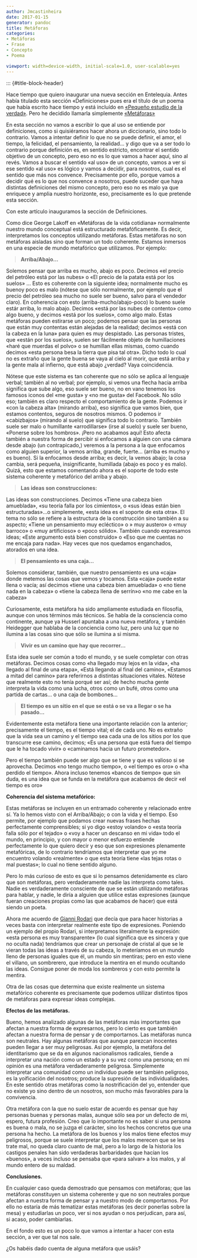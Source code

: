 ```yaml
---
author: Jmcastinheira
date: 2017-01-15
generator: pandoc
title: Metáforas
categories:
- Metáforas
- Frase
- Concepto
- Poema

viewport: width=device-width, initial-scale=1.0, user-scalable=yes
---
```


::: {#title-block-header}

Hace tiempo que quiero inaugurar una nueva sección en Entelequia. Antes
había titulado esta sección «Definiciones» pues era el título de un
poema que había escrito hace tiempo y está incluído en [«Pequeño estudio
de la
verdad»](https://issuu.com/aulo/docs/peque_o_estudio_de_la_verdad). Pero
he decidido llamarla simplemente
[«Metáforas»](http://entelequia.info/category/literatura/metaforas/)

En esta sección no vamos a escribir lo que al uso se entiende por
definiciones, como si quisiéramos hacer ahora un diccionario, sino todo
lo contrario. Vamos a intentar definir lo que no se puede definir, el
amor, el tiempo, la felicidad, el pensamiento, la realidad... y digo que
va a ser todo lo contrario porque definición es, en sentido estricto,
encontrar el sentido objetivo de un concepto, pero eso no es lo que
vamos a hacer aquí, sino al revés. Vamos a buscar el sentido «al uso» de
un concepto, vamos a ver si ese sentido «al uso» es lógico y vamos a
decidir, para nosotros, cual es el sentido que más nos convence.
Precisamente por ello, porque vamos a decidir qué es lo que nos convence
a nosotros, puede suceder que haya distintas definiciones del mismo
concepto, pero eso no es malo ya que enriquece y amplia nuestro
horizonte, eso, precisamente es lo que pretende esta sección.

Con este artículo inauguramos la sección de Definiciones.

Como dice George Lakoff en «Metáforas de la vida cotidiana» normalmente
nuestro mundo conceptual está estructurado metafóficamente. Es decir,
interpretamos los conceptos utilizando metáforas. Estas metáforas no son
metáforas aisladas sino que forman un todo coherente. Estamos inmersos
en una especie de mundo metafórico que utilizamos. Por ejemplo:

> **Arriba/Abajo...**

Solemos pensar que arriba es mucho, abajo es poco. Decimos «el precio
del petróleo está por las nubes» o «El precio de la patata está por los
suelos» ... Esto es coherente con la siguiente idea; normalmente mucho
es buenoy poco es malo (nótese que sólo normalmente, por ejemplo que el
precio del petróleo sea mucho no suele ser bueno, salvo para el vendedor
claro). En coherencia con esto (arriba-mucho/abajo-poco) lo bueno suele
estár arriba, lo malo abajo. Decimos «está por las nubes de contento»
como algo bueno, y decimos «está por los suelos», como algo malo. Estas
metáforas pueden estirarse un poco; podemos pensar que las personas que
están muy contentas están alejadas de la realidad; decimos «está con la
cabeza en la luna» para quien es muy despistado. Las personas tristes,
que «están por los suelos», suelen ser fácilmente objeto de
humillaciones «haré que muerdas el polvo» o se humillan ellas mismas,
como cuando decimos «esta persona besa la tierra que pisa tal otra».
Dicho todo lo cual no es extraño que la gente buena se vaya al cielo al
morir, que está arriba y la gente mala al infierno, que está abajo
¿verdad? Vaya coincidencia.

Nótese que este sistema es tan coherente que no sólo se aplica al
lenguaje verbal; también al no verbal; por ejemplo, si vemos una flecha
hacia arriba significa que sube algo, eso suele ser bueno, no en vano
tenemos los famosos iconos del «me gusta» y «no me gusta» del Facebook.
No sólo eso; también es claro respecto el comportamiento de la gente.
Podemos ir «con la cabeza alta» (mirando arriba), eso significa que
vamos bien, que estamos contentos, seguros de nosotros mismos. O podemos
ir «cabizbajos» (mirando al suelo) que significa todo lo contrario.
También suele ser malo o humillante «arrodillarse» (irse al suelo) y
suele ser bueno, «Ponerse sobre los hombros». ¡Pero no acabamos aquí!
Esto afecta también a nuestra forma de percibir si enfocamos a alguien
con una cámara desde abajo (un contrapicado,) veremos a la persona a la
que enfocamos como alguien superior, la vemos arriba, grande, fuerte...
(arriba es mucho y es bueno). Si la enfocamos desde arriba; es decir, la
vemos abajo; la cosa cambia, será pequeña, insignificante, humillada
(abajo es poco y es malo). Quizá, esto que estamos comentando ahora es
el soporte de todo este sistema coherente y metafórico del arriba y
abajo.

> **Las ideas son construcciones:**

Las ideas son construcciones. Decimos «Tiene una cabeza bien amueblada»,
«su teoría falla por los cimientos», o «sus ideas están bien
estructuradas»...o simplemente, «esta idea es el soporte de esta otra».
El tema no sólo se refiere a la estructura de la construcción sino
también a su aspecto; «Tiene un pensamiento muy ecléctico» o » muy
austero» o «muy barroco» o «muy artificioso» o «poco sólido». También
cuando expresamos ideas; «Este argumento está bien construido» o «Eso
que me cuentas no me encaja para nada». Hay veces que nos quedamos
enganchados, atorados en una idea.

> **El pensamiento es una caja...**

Solemos considerar, también, que nuestro pensamiento es una «caja» donde
metemos las cosas que vemos y tocamos. Esta «caja» puede estar llena o
vacía; así decimos «tiene una cabeza bien amueblada» o «no tiene nada en
la cabeza» o «tiene la cabeza llena de serrín»o «no me cabe en la
cabeza»

Curiosamente, esta metáfora ha sido ampliamente estudiada en filosofía,
aunque con unos términos más técnicos. Se habla de la consciencia como
continente, aunque ya Husserl apuntaba a una nueva metáfora, y también
Heidegger que hablaba de la conciencia como luz, pero una luz que no
ilumina a las cosas sino que sólo se ilumina a si misma.

> **Vivir es un camino que hay que recorrer...**

Esta idea suele ser común a todo el mundo, y se suele completar con
otras metáforas. Decimos cosas como «ha llegado muy lejos en la vida»,
«ha llegado al final de una etapa», «Está llegando al final del camino»,
«Estamos a mitad del camino» para referirnos a distintas situaciones
vitales. Nótese que realmente esto no tenía porqué ser así; de hecho
mucha gente interpreta la vida como una lucha, otros como un bufé, otros
como una partida de cartas... o una caja de bombones...

> **El tiempo es un sitio en el que se está o se va a llegar o se ha
> pasado...**

Evidentemente esta metáfora tiene una importante relación con la
anterior; precisamente el tiempo, es el tiempo vital; el de cada uno. No
es extraño que la vida sea un camino y el tiempo sea cada una de los
sitios por los que transcurre ese camino, decimos; «Es una persona que
está fuera del tiempo que le ha tocado vivir» o «caminamos hacia un
futuro prometedor».

Pero el tiempo también puede ser algo que se tiene y que es valioso si
se aprovecha. Decimos «no tengo mucho tiempo», o «el tiempo es oro» o
«ha perdido el tiempo». Ahora incluso tenemos «bancos de tiempo» que sin
duda, es una idea que se funda en la metáfora que acabamos de decir «el
tiempo es oro»

**Coherencia del sistema metafórico:**

Estas metáforas se incluyen en un entramado coherente y relacionado
entre sí. Ya lo hemos visto con el Arriba/Abajo; o con la vida y el
tiempo. Eso permite, por ejemplo que podamos crear nuevas frases hechas
perfectamente comprensibles; si yo digo «estoy volando» o «esta teoría
falla sólo por el tejado» o «voy a hacer un descanso en mi vida» todo el
mundo, en principio, y con mayor o menor esfuerzo entiende perfectamente
lo que quiero decir y eso que son expresiones plenamente metafóricas, de
lo contrario tendríamos que interpretar que yo me encuentro volando
«realmente» o que esta teoría tiene «las tejas rotas o mal puestas»; lo
cual no tiene sentido alguno.

Pero lo más curioso de esto es que si lo pensamos detenidamente es claro
que son metáforas, pero verdaderamente nadie las interpreta como tales.
Nadie es verdaderamente consciente de que se están utilizando metáforas
para hablar, y nadie, le diría a alguien que utilice estas expresiones
(aunque fueran creaciones propias como las que acabamos de hacer) que
está siendo un poeta.

Ahora me acuerdo de [Gianni
Rodari](https://es.wikipedia.org/wiki/Gianni_Rodari) que decía que para
hacer historias a veces basta con interpretar realmente este tipo de
expresiones. Poniendo un ejemplo del propio Rodari, si interpretamos
literalmente la expresión: «esta persona es muy transparente» (lo cual
significa que es sincera y que no oculta nada) tendríamos que crear un
personaje de cristal al que se le vieran todas las ideas a través de su
cabeza, lo meteríamos en un mundo lleno de personas iguales que él, un
mundo sin mentiras; pero en esto viene el villano, un sombrerero, que
introduce la mentira en el mundo ocultando las ideas. Consigue poner de
moda los sombreros y con esto permite la mentira.

Otra de las cosas que determina que existe realmente un sistema
metafórico coherente es precisamente que podemos utilizar distintos
tipos de metáforas para expresar ideas complejas.

**Efectos de las metáforas.**

Bueno, hemos analizado algunas de las metáforas más importantes que
afectan a nuestra forma de expresarnos, pero lo cierto es que también
afectan a nuestra forma de pensar y de comportarnos. Las metáforas nunca
son neutrales. Hay algunas metáforas que aunque parezcan inocentes
pueden llegar a ser muy peligrosas. Así por ejemplo, la metáfora del
identitarismo que se da en algunos nacionalismos radicales, tiende a
interpretar una nación como un estado y a su vez como una persona; en mi
opinión es una metáfora verdaderamente peligrosa. Simplemente
interpretar una comunidad como un individuo puede ser también peligroso,
es la yoificación del nosotros; produce la supresión de las
individualidades. En este sentido otras metáforas como la nostrificación
del yo, entender que no existe yo sino dentro de un nosotros, son mucho
más favorables para la convivencia.

Otra metáfora con la que no suelo estar de acuerdo es pensar que hay
personas buenas y personas malas, aunque sólo sea por un defecto de mi,
espero, futura profesión. Creo que lo importante no es saber si una
persona es buena o mala, no se juzga el carácter, sino los hechos
concretos que una persona ha hecho. La metáfora de los buenos y los
malos tiene efectos muy peligrosos, porque se suele interpretar que los
malos merecen que se les trate mal, no queda claro cuanto de mal, pero a
lo largo de la historia los castigos penales han sido verdaderas
barbaridades que hacían los «buenos», a veces incluso se pensaba que
«para salvar» a los malos, y al mundo entero de su maldad.

**Conclusiones.**

En cualquier caso queda demostrado que pensamos con metáforas; que las
metáforas constituyen un sistema coherente y que no son neutrales porque
afectan a nuestra forma de pensar y a nuestro modo de comportarnos. Por
ello no estaría de más tematizar estas metáforas (es decir ponerlas
sobre la mesa) y estudiarlas un poco, ver si nos ayudan o nos
perjudican, para así, si acaso, poder cambiarlas.

En el fondo esto es un poco lo que vamos a intentar a hacer con esta
sección, a ver que tal nos sale.

¿Os habéis dado cuenta de alguna metáfora que usáis?

